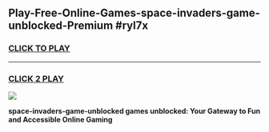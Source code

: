 
## Play-Free-Online-Games-space-invaders-game-unblocked-Premium #ryl7x
<h3>
<a href="https://premium.freeplayer.one?title=space-invaders-game-unblocked&ref=8M">CLICK TO PLAY</a></h3>
<hr>

<h3>
<a href="https://premium.freeplayer.one?title=space-invaders-game-unblocked&ref=8M">CLICK 2 PLAY</a>
  
</h3>

<a href="https://premium.freeplayer.one?title=space-invaders-game-unblocked&ref=8M"><img src="https://clearcache.store/games.png"></a>


**space-invaders-game-unblocked games unblocked: Your Gateway to Fun and Accessible Online Gaming**
